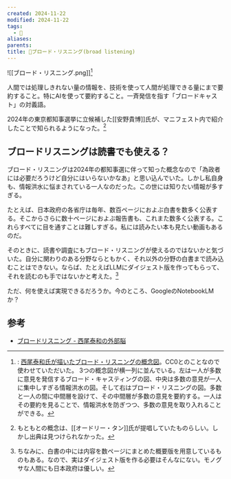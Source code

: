 ```yaml
---
created: 2024-11-22
modified: 2024-11-22
tags:
  - 📝
aliases: 
parents: 
title: 📝ブロード・リスニング(broad listening)
---
```

![[ブロード・リスニング.png]][^image]

[^image]:: [西尾泰和氏が描いたブロード・リスニングの概念図](https://scrapbox.io/nishio/%E6%83%85%E5%A0%B1%E3%81%AE%E8%A4%87%E8%A3%BD%E3%81%AB%E3%82%88%E3%82%8A%E6%83%85%E5%A0%B1%E7%99%BA%E4%BF%A1%E3%81%AF%E5%8A%B9%E7%8E%87%E5%8C%96%E3%81%95%E3%82%8C%E3%81%9F%E3%81%8C%E3%80%81%E5%8F%97%E4%BF%A1%E3%81%AF%E6%94%B9%E5%96%84%E3%81%97%E3%81%AA%E3%81%84%E3%80%81%E6%83%85%E5%A0%B1%E3%82%92%E6%B8%9B%E3%82%89%E3%81%99%E6%8A%80%E8%A1%93%E3%81%8C%E5%BF%85%E8%A6%81)。CC0とのことなので使わせていただいた。
	3つの概念図が横一列に並んでいる。左は一人が多数に意見を発信するブロード・キャスティングの図、中央は多数の意見が一人に集中しすぎる情報洪水の図。そして右はブロード・リスニングの図。多数と一人の間に中間層を設けて、その中間層が多数の意見を要約する。一人はその要約を見ることで、情報洪水を防ぎつつ、多数の意見を取り入れることができる。

人間では処理しきれない量の情報を、技術を使って人間が処理できる量にまで要約すること。特にAIを使って要約すること。一斉発信を指す「ブロードキャスト」の対義語。

2024年の東京都知事選挙に立候補した[[安野貴博]]氏が、マニフェスト内で紹介したことで知られるようになった。[^audrey]

[^audrey]: もともとの概念は、[[オードリー・タン]]氏が提唱していたものらしい。しかし出典は見つけられなかった。

## ブロードリスニングは読書でも使える？
ブロード・リスニングは2024年の都知事選に伴って知った概念なので「為政者には必要だろうけど自分にはいらないかなあ」と思い込んでいた。しかし私自身も、情報洪水に悩まされている一人なのだった。この世には知りたい情報が多すぎる。

たとえば、日本政府の各省庁は毎年、数百ページにおよぶ白書を数多く公表する。そこからさらに数十ページにおよぶ報告書も、これまた数多く公表する。これらすべてに目を通すことは難しすぎる。私には読みたい本も見たい動画もあるのだ。

そのときに、読書や調査にもブロード・リスニングが使えるのではないかと気づいた。自分に関わりのある分野ならともかく、それ以外の分野の白書まで読み込むことはできない。ならば、たとえばLLMにダイジェスト版を作ってもらって、それを読むのも手ではないかと考えた。[^digest]

[^digest]: ちなみに、白書の中には内容を数ページにまとめた概要版を用意しているものもある。なので、実はダイジェスト版を作る必要はそんなにない。モノグサな人間にも日本政府は優しい。

ただ、何を使えば実現できるだろうか。今のところ、GoogleのNotebookLMか？

## 参考
- [ブロードリスニング - 西尾泰和の外部脳](https://scrapbox.io/nishio/%E3%83%96%E3%83%AD%E3%83%BC%E3%83%89%E3%83%AA%E3%82%B9%E3%83%8B%E3%83%B3%E3%82%B0)